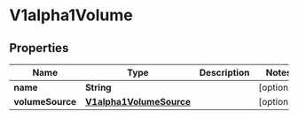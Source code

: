 

# V1alpha1Volume

## Properties

Name | Type | Description | Notes
------------ | ------------- | ------------- | -------------
**name** | **String** |  |  [optional]
**volumeSource** | [**V1alpha1VolumeSource**](V1alpha1VolumeSource.md) |  |  [optional]



